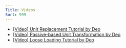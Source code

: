 ```yaml
---
Title: Videos
Sort: 999
---
```

* [[Video] Unit Replacement Tutorial by Deo](https://youtu.be/OnJHTo8z4BI)
* [[Video] Passive-based Unit Transformation by Deo](https://www.youtube.com/watch?v=G8HpjFkKszY)
* [[Video] Loose Loading Tutorial by Deo](https://youtu.be/UuTM7Bzm0JI)